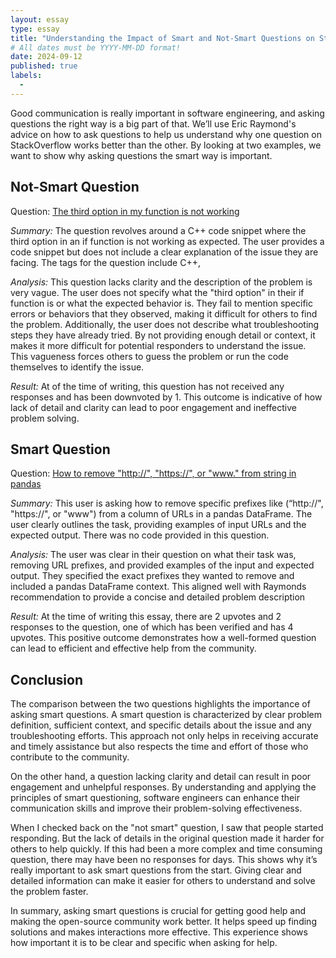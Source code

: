 ```yaml
---
layout: essay
type: essay
title: "Understanding the Impact of Smart and Not-Smart Questions on StackOverflow"
# All dates must be YYYY-MM-DD format!
date: 2024-09-12
published: true
labels:
  - 
---
```



Good communication is really important in software engineering, and asking questions the right way is a big part of that. We’ll use Eric Raymond's advice on how to ask questions to help us understand why one question on StackOverflow works better than the other. By looking at two examples, we want to show why asking questions the smart way is important.

## Not-Smart Question

Question: [The third option in my function is not working](https://stackoverflow.com/questions/78980856/the-third-option-in-my-if-function-is-not-working)

_Summary:_
 The question revolves around a C++ code snippet where the third option in an if function is not working as expected. The user provides a code snippet but does not include a clear explanation of the issue they are facing. The tags for the question include C++, 

_Analysis:_
 This question lacks clarity and the description of the problem is very vague. The user does not specify what the "third option" in their if function is or what the expected behavior is. They fail to mention specific errors or behaviors that they observed, making it difficult for others to find the problem. Additionally, the user does not describe what troubleshooting steps they have already tried.
By not providing enough detail or context, it makes it more difficult for potential responders to understand the issue. This vagueness forces others to guess the problem or run the code themselves to identify the issue.

_Result:_
 At of the time of writing, this question has not received any responses and has been downvoted by 1. This outcome is indicative of how lack of detail and clarity can lead to poor engagement and ineffective problem solving. 

## Smart Question

Question: [How to remove "http://", "https://", or "www." from string in pandas](https://stackoverflow.com/questions/78980323/how-to-remove-http-https-or-www-from-string-in-pandas)

_Summary:_
 This user is asking how to remove specific prefixes like (“http://", "https://", or "www") from a column of URLs in a pandas DataFrame. The user clearly outlines the task, providing examples of input URLs and the expected output. There was no code provided in this question. 

_Analysis:_
 The user was clear in their question on what their task was, removing URL prefixes, and provided examples of the input and expected output. They specified the exact prefixes they wanted to remove and included a pandas DataFrame context. This aligned well with Raymonds recommendation to provide a concise and detailed problem description

_Result:_
 At the time of writing this essay, there are 2 upvotes and 2 responses to the question, one of which has been verified and has 4 upvotes. This positive outcome demonstrates how a well-formed question can lead to efficient and effective help from the community. 

## Conclusion

The comparison between the two questions highlights the importance of asking smart questions. A smart question is characterized by clear problem definition, sufficient context, and specific details about the issue and any troubleshooting efforts. This approach not only helps in receiving accurate and timely assistance but also respects the time and effort of those who contribute to the community.

On the other hand, a question lacking clarity and detail can result in poor engagement and unhelpful responses. By understanding and applying the principles of smart questioning, software engineers can enhance their communication skills and improve their problem-solving effectiveness.

When I checked back on the "not smart" question, I saw that people started responding. But the lack of details in the original question made it harder for others to help quickly. If this had been a more complex and time consuming question, there may have been no responses for days. This shows why it’s really important to ask smart questions from the start. Giving clear and detailed information can make it easier for others to understand and solve the problem faster.

In summary, asking smart questions is crucial for getting good help and making the open-source community work better. It helps speed up finding solutions and makes interactions more effective. This experience shows how important it is to be clear and specific when asking for help.
